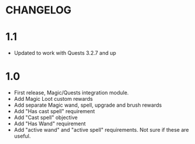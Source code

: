 # CHANGELOG

# 1.1

 - Updated to work with Quests 3.2.7 and up

# 1.0

 - First release, Magic/Quests integration module.
 - Add Magic Loot custom rewards
 - Add separate Magic wand, spell, upgrade and brush rewards
 - Add "Has cast spell" requirement
 - Add "Cast spell" objective
 - Add "Has Wand" requirement
 - Add "active wand" and "active spell" requirements. Not sure if these are useful.